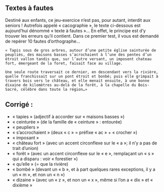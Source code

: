 ## Textes à fautes

Destiné aux enfants, ce jeu-exercice n’est pas, pour autant, interdit aux seniors !  Autrefois appelé « cacographie », le texte ci-dessous est aujourd’hui dénommé « texte à fautes »… En effet, le principe est d’y trouver les erreurs qu’il contient. Dans ce premier test, il vous est demandé de repérer 10 fautes d’orthographe…

````
« Tapis sous de gros arbres, autour d’une petite église sainturée de peupliés, des maisons basses s’acrochaient à l’une des pentes d’un étroit vallon tandis que, sur l’autre versant, un imposent chateau fort, émergeant de la foret, faisait face au village.

Une seule route traversait ce dernier, en descendant vers la rivière, quelle franchissait sur un pont étroit et bonbé; puis elle grimpait à travers bois vers le château, et elle menait ensuite, à une bonne dixaine de kilomètres au-delà de la forêt, à la chapelle du Bois-Sacré, célèbre dans toute la région…»
````

## Corrigé : 

- « tapies » (adjectif à accorder sur « maisons basses »)
- « ceinturée » (de la famille de « ceinture » : entourée)
- « peupliers »
- « s’accrochaient » (deux « c » = préfixe « ac » + « crocher »)
- « imposant »
- « château fort » (avec un accent circonflexe sur le « a »; il n’y a pas de trait d’union)
- « forêt » (avec un accent circonflexe sur le « e », remplaçant un « s » qui a disparu : voir « forestier »)
- « qu’elle » (= que la rivière)
- « bombé » (devant un « b », et à part quelques rares exceptions, il y a un « m », et non un « n ») 
- « dizaine » (avec un « z », et non un « x », même si l’on a « dix » et « dixième »
